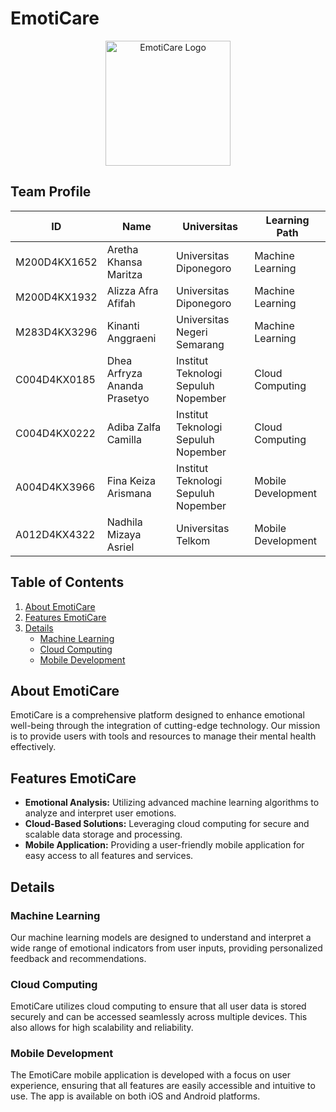 # EmotiCare
<p align="center">
  <img src="https://github.com/EmotiCare/.github/assets/89828723/d4d269ee-885c-4846-9732-466b33f520bd" alt="EmotiCare Logo" width="200" height="200">
</p>

## Team Profile

| ID  | Name         | Universitas | Learning Path      |
|-----|--------------|-------------|--------------------|
| M200D4KX1652   | Aretha Khansa Maritza   | Universitas Diponegoro | Machine Learning  |
| M200D4KX1932   | Alizza Afra Afifah   | Universitas Diponegoro | Machine Learning   |
| M283D4KX3296   | Kinanti Anggraeni | Universitas Negeri Semarang | Machine Learning|
| C004D4KX0185   | Dhea Arfryza Ananda Prasetyo  | Institut Teknologi Sepuluh Nopember | Cloud Computing |
| C004D4KX0222   | Adiba Zalfa Camilla  | Institut Teknologi Sepuluh Nopember | Cloud Computing   |
| A004D4KX3966   | Fina Keiza Arismana  | Institut Teknologi Sepuluh Nopember | Mobile Development  |
| A012D4KX4322   |Nadhila Mizaya Asriel  | Universitas Telkom | Mobile Development   |

## Table of Contents
1. [About EmotiCare](#about-emoticare)
2. [Features EmotiCare](#features-emoticare)
3. [Details](#details)
   - [Machine Learning](#machine-learning)
   - [Cloud Computing](#cloud-computing)
   - [Mobile Development](#mobile-development)

## About EmotiCare
EmotiCare is a comprehensive platform designed to enhance emotional well-being through the integration of cutting-edge technology. Our mission is to provide users with tools and resources to manage their mental health effectively.

## Features EmotiCare
- **Emotional Analysis:** Utilizing advanced machine learning algorithms to analyze and interpret user emotions.
- **Cloud-Based Solutions:** Leveraging cloud computing for secure and scalable data storage and processing.
- **Mobile Application:** Providing a user-friendly mobile application for easy access to all features and services.

## Details
### Machine Learning
Our machine learning models are designed to understand and interpret a wide range of emotional indicators from user inputs, providing personalized feedback and recommendations.

### Cloud Computing
EmotiCare utilizes cloud computing to ensure that all user data is stored securely and can be accessed seamlessly across multiple devices. This also allows for high scalability and reliability.

### Mobile Development
The EmotiCare mobile application is developed with a focus on user experience, ensuring that all features are easily accessible and intuitive to use. The app is available on both iOS and Android platforms.
